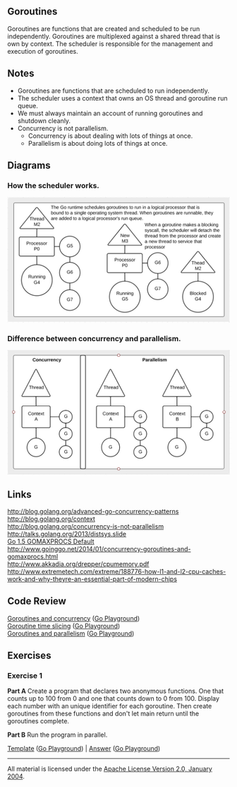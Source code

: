 ## Goroutines

Goroutines are functions that are created and scheduled to be run independently. Goroutines are multiplexed against a shared thread that is own by context. The scheduler is responsible for the management and execution of goroutines.

## Notes

* Goroutines are functions that are scheduled to run independently.
* The scheduler uses a context that owns an OS thread and goroutine run queue.
* We must always maintain an account of running goroutines and shutdown cleanly.
* Concurrency is not parallelism.
	* Concurrency is about dealing with lots of things at once.
	* Parallelism is about doing lots of things at once.

## Diagrams

### How the scheduler works.

![Ardan Labs](scheduler.png)

### Difference between concurrency and parallelism.

![Ardan Labs](parallel.png)

## Links

http://blog.golang.org/advanced-go-concurrency-patterns  
http://blog.golang.org/context  
http://blog.golang.org/concurrency-is-not-parallelism  
http://talks.golang.org/2013/distsys.slide  
[Go 1.5 GOMAXPROCS Default](https://docs.google.com/document/d/1At2Ls5_fhJQ59kDK2DFVhFu3g5mATSXqqV5QrxinasI/edit)  
http://www.goinggo.net/2014/01/concurrency-goroutines-and-gomaxprocs.html  
http://www.akkadia.org/drepper/cpumemory.pdf  
http://www.extremetech.com/extreme/188776-how-l1-and-l2-cpu-caches-work-and-why-theyre-an-essential-part-of-modern-chips

## Code Review

[Goroutines and concurrency](example1/example1.go) ([Go Playground](http://play.golang.org/p/eV4l2JqLZL))  
[Goroutine time slicing](example2/example2.go) ([Go Playground](http://play.golang.org/p/8NwVeZG6IB))  
[Goroutines and parallelism](example3/example3.go) ([Go Playground](http://play.golang.org/p/Bvk_ZwxJVh))

## Exercises

### Exercise 1

**Part A** Create a program that declares two anonymous functions. One that counts up to 100 from 0 and one that counts down to 0 from 100. Display each number with an unique identifier for each goroutine. Then create goroutines from these functions and don't let main return until the goroutines complete.

**Part B** Run the program in parallel.

[Template](exercises/template1/template1.go) ([Go Playground](http://play.golang.org/p/xv15yVM2yE)) | 
[Answer](exercises/exercise1/exercise1.go) ([Go Playground](http://play.golang.org/p/87OanzQcg4))
___
All material is licensed under the [Apache License Version 2.0, January 2004](http://www.apache.org/licenses/LICENSE-2.0).
